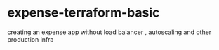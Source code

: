 # expense-terraform-basic
creating an expense app without load balancer , autoscaling and other production infra
